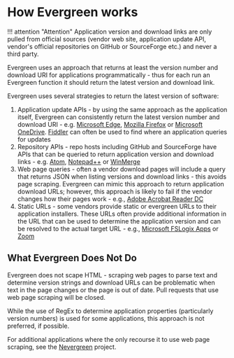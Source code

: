 # How Evergreen works

!!! attention "Attention"
    Application version and download links are only pulled from official sources (vendor web site, application update API, vendor's official repositories on GitHub or SourceForge etc.) and never a third party.

Evergreen uses an approach that returns at least the version number and download URI for applications programmatically - thus for each run an Evergreen function it should return the latest version and download link.

Evergreen uses several strategies to return the latest version of software:

1. Application update APIs - by using the same approach as the application itself, Evergreen can consistently return the latest version number and download URI - e.g. [Microsoft Edge](https://github.com/aaronparker/Evergreen/blob/main/Evergreen/Public/Get-MicrosoftEdge.ps1), [Mozilla Firefox](https://github.com/aaronparker/Evergreen/blob/main/Evergreen/Public/Get-MozillaFirefox.ps1) or [Microsoft OneDrive](https://github.com/aaronparker/Evergreen/blob/main/Evergreen/Public/Get-MicrosoftOneDrive.ps1). [Fiddler](https://www.telerik.com/fiddler) can often be used to find where an application queries for updates
2. Repository APIs - repo hosts including GitHub and SourceForge have APIs that can be queried to return application version and download links - e.g. [Atom](/Evergreen/Public/Get-Atom.ps1), [Notepad++](https://github.com/aaronparker/Evergreen/blob/main/Evergreen/Public/Get-NotepadPlusPlus.ps1) or [WinMerge](https://github.com/aaronparker/Evergreen/blob/main/Evergreen/Public/Get-WinMerge.ps1)
3. Web page queries - often a vendor download pages will include a query that returns JSON when listing versions and download links - this avoids page scraping. Evergreen can mimic this approach to return application download URLs; however, this approach is likely to fail if the vendor changes how their pages work - e.g., [Adobe Acrobat Reader DC](https://github.com/aaronparker/Evergreen/blob/main/Evergreen/Apps/Get-AdobeAcrobatReaderDC.ps1)
4. Static URLs - some vendors provide static or evergreen URLs to their application installers. These URLs often provide additional information in the URL that can be used to determine the application version and can be resolved to the actual target URL - e.g., [Microsoft FSLogix Apps](https://github.com/aaronparker/Evergreen/blob/main/Evergreen/Apps/Get-MicrosoftFSLogixApps.ps1) or [Zoom](https://github.com/aaronparker/Evergreen/blob/main/Evergreen/Apps/Get-Zoom.ps1)

## What Evergreen Does Not Do

Evergreen does not scape HTML - scraping web pages to parse text and determine version strings and download URLs can be problematic when text in the page changes or the page is out of date. Pull requests that use web page scraping will be closed.

While the use of RegEx to determine application properties (particularly version numbers) is used for some applications, this approach is not preferred, if possible.

For additional applications where the only recourse it to use web page scraping, see the [Nevergreen](https://github.com/DanGough/Nevergreen) project.
